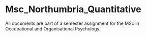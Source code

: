 # Msc_Northumbria_Quantitative
All documents are part of a semester assignment for the MSc in Occupational and Organisational Psychology.
